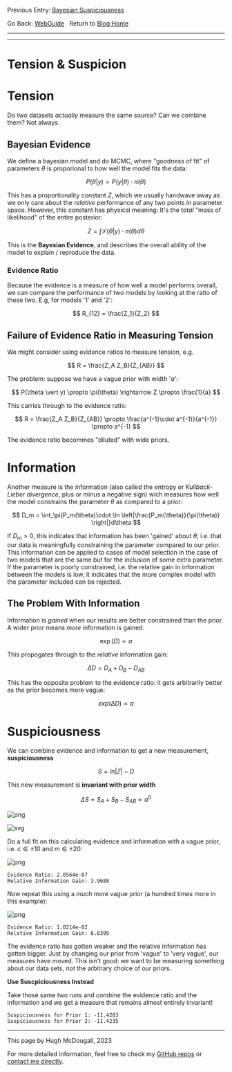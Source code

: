 Previous Entry: [Bayesian Suspiciousness](.\..\02_suspiciousness\page.html)	&nbsp;	   
  
  
Go Back: [WebGuide](.\..\page.html)	&nbsp;	Return to [Blog Home](.\..\..\bloghome.html)  
  
---------------------------------------------------------------------------  
  
---------  
  
  
# Tension & Suspicion  
  
# Tension  
Do two datasets _actually_ measure the same source? Can we combine them? Not always.  
  
## Bayesian Evidence   
  
We define a bayesian model and do MCMC, where "goodness of fit" of parameters $\theta$ is proporional to how well the model fits the data:  
  
$$  
P(\theta \vert y) \propto P(y \vert \theta) \cdot \pi(\theta)  
$$  
  
This has a proportionality constant $Z$, which we usually handwave away as we only care about the _relative_ performance of any two points in parameter space. However, this constant has physical meaning: It's the _total_ "mass of likelihood" of the entire posterior:   
  
$$  
Z = \int \mathcal{L}(\theta \vert y)\cdot \pi(\theta) d\theta  
$$  
  
This is the **Bayesian Evidence**, and describes the overall ability of the model to explain / reproduce the data.  
  
### Evidence Ratio  
  
Because the evidence is a measure of how well a model performs overall, we can compare the performance of two models by looking at the ratio of these two. E.g, for models '1' and '2':  
  
$$  
R_{12} = \frac{Z_1}{Z_2}  
$$  
  
## Failure of Evidence Ratio in Measuring Tension  
  
We might consider using evidence ratios to measure tension, e.g.  
  
$$  
R = \frac{Z_A Z_B}{Z_{AB}}  
$$  
  
The problem: suppose we have a vague prior with width '$a$':  
  
$$  
P(\theta \vert y) \propto \pi(\theta) \rightarrow Z \propto \frac{1}{a}  
$$  
  
This carries through to the evidence ratio:  
  
$$  
R = \frac{Z_A Z_B}{Z_{AB}} \propto \frac{a^{-1}\cdot a^{-1}}{a^{-1}} \propto a^{-1}  
$$  
  
The evidence ratio becommes "diluted" with wide priors.  
  
# Information  
  
Another measure is the information (also called the entropy or _Kullback-Lieber divergence_, plus or minus a negative sign) wich measures how well the model constrains the parameter $\theta$ as compared to a prior:  
  
$$  
    D_m = \int_\pi{P_m(\theta)\cdot \ln \left|\frac{P_m(\theta)}{\pi(\theta)} \right|}d\theta  
$$  
  
If $D_m>0$, this indicates that information has been 'gained' about $\theta$, i.e. that our data is meaningfully constraining the parameter compared to our prior. This information can be applied to cases of model selection in the case of two models that are the same but for the inclusion of some extra parameter. If the parameter is poorly constrained, i.e. the relative gain in information between the models is low, it indicates that the more complex model with the parameter included can be rejected.  
  
## The Problem With Information  
  
Information is _gained_ when our results are better constrained than the prior. A wider prior means _more_ information is gained.  
  
$$  
\exp(D) \propto a  
$$  
  
This propogates through to the _relative_ information gain:  
  
$$  
\Delta D = D_A + D_B - D_{AB}  
$$  
  
This has the opposite problem to the evidence ratio: it gets arbitrarily better as the prior becomes more vague:  
  
$$  
exp(\Delta D) \propto a  
$$  
  
# Suspiciousness  
  
We can combine evidence and information to get a new measurement, **suspiciousness**  
  
$$  
S = ln \vert Z \vert - D  
$$  
  
This new measurement is **invariant with prior width**  
  
$$  
\Delta S = S_A + S_B - S_{AB} \propto a^0  
$$  
  
      
![png](output_4_0.png)  
      
  
  
  
  
  
      
![svg](output_5_1.svg)  
      
  
Do a full fit on this calculating evidence and information with a vague prior, i.e. $c\in \pm 10$ and $m\in \pm 20$:  
  
      
![png](output_8_0.png)  
      
  
  
    Evidence Ratio: 2.0564e-07  
    Relative Information Gain: 3.9688  
  
  
Now repeat this using a _much_ more vague prior (a hundred times more in this example):  
      
![png](output_10_0.png)  
      
  
  
    Evidence Ratio: 1.0214e-02  
    Relative Information Gain: 6.8395  
  
  
The evidence ratio has gotten weaker and the relative information has gotten bigger. Just by changing our prior from 'vague' to 'very vague', our measures have moved. This isn't good: we want to be measuring something about our data sets, _not_ the arbitrary choice of our priors.  
  
**Use Suscpiciousness Instead**  
  
Take those same two runs and _combine_ the evidence ratio and the information and we get a measure that remains almost entirely invariant!  
  
  
    Suspiciousness for Prior 1: -11.4283  
    Suspiciousness for Prior 2: -11.4235  
  
  
  
---------  
  
This page by Hugh McDougall, 2023  
  
  
  
For more detailed information, feel free to check my [GitHub repos](https://github.com/HughMcDougall/) or [contact me directly](hughmcdougallemail@gmail.com).  
  
